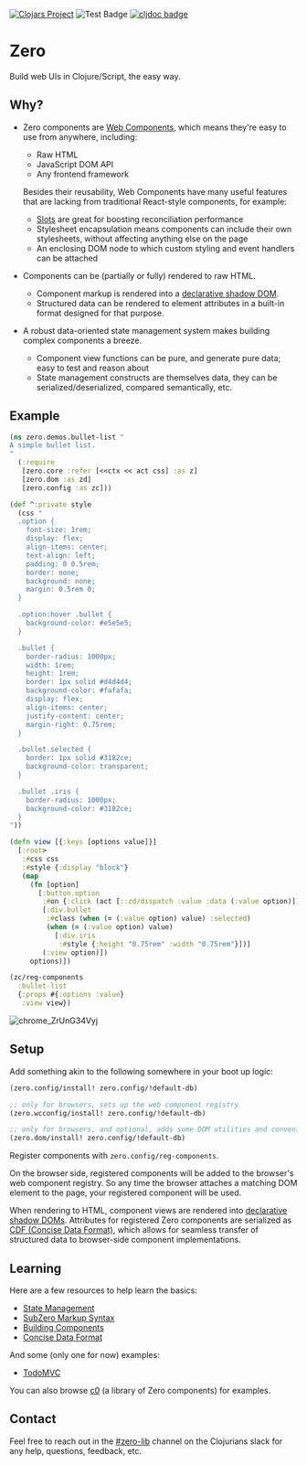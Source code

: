 
[![Clojars Project](https://img.shields.io/clojars/v/me.raystubbs/zero.svg)](https://clojars.org/me.raystubbs/zero)
![Test Badge](https://github.com/raystubbs/zero/actions/workflows/ci.yml/badge.svg)
[![cljdoc badge](https://cljdoc.org/badge/me.raystubbs/zero)](https://cljdoc.org/d/me.raystubbs/zero)

# Zero
Build web UIs in Clojure/Script, the easy way.

## Why?
- Zero components are [Web Components](https://developer.mozilla.org/en-US/docs/Web/API/Web_components), which means
  they're easy to use from anywhere, including:
  - Raw HTML
  - JavaScript DOM API
  - Any frontend framework
    
  Besides their reusability, Web Components have many useful features that are lacking from traditional React-style
  components, for example:
  - [Slots](https://developer.mozilla.org/en-US/docs/Web/HTML/Element/slot) are great for boosting reconciliation performance
  - Stylesheet encapsulation means components can include their own stylesheets, without affecting anything else on the page
  - An enclosing DOM node to which custom styling and event handlers can be attached
- Components can be (partially or fully) rendered to raw HTML.
  - Component markup is rendered into a [declarative shadow DOM](https://developer.mozilla.org/en-US/docs/Web/API/Web_components/Using_shadow_DOM#declaratively_with_html).
  - Structured data can be rendered to element attributes in a built-in format designed for that purpose.
- A robust data-oriented state management system makes building complex components a breeze.
  - Component view functions can be pure, and generate pure data; easy to test and reason about
  - State management constructs are themselves data, they can be serialized/deserialized, compared semantically, etc.

## Example
```clojure
(ns zero.demos.bullet-list "
A simple bullet list.
"
  (:require
   [zero.core :refer [<<ctx << act css] :as z]
   [zero.dom :as zd]
   [zero.config :as zc]))

(def ^:private style
  (css "
  .option {
    font-size: 1rem;
    display: flex;
    align-items: center;
    text-align: left;
    padding: 0 0.5rem;
    border: none;
    background: none;
    margin: 0.5rem 0;
  }

  .option:hover .bullet {
    background-color: #e5e5e5;
  }

  .bullet {
    border-radius: 1000px;
    width: 1rem;
    height: 1rem;
    border: 1px solid #d4d4d4;
    background-color: #fafafa;
    display: flex;
    align-items: center;
    justify-content: center;
    margin-right: 0.75rem;
  }

  .bullet.selected {
    border: 1px solid #3182ce;
    background-color: transparent;
  }

  .bullet .iris {
    border-radius: 1000px;
    background-color: #3182ce;
  }
"))

(defn view [{:keys [options value]}]
  [:root>
   :#css css
   :#style {:display "block"}
   (map
     (fn [option]
       [:button.option
        :#on {:click (act [::zd/dispatch :value :data (:value option)])}
        [:div.bullet
         :#class (when (= (:value option) value) :selected)
         (when (= (:value option) value)
           [:div.iris
            :#style {:height "0.75rem" :width "0.75rem"}])]
        (:view option)])
     options)])

(zc/reg-components
  :bullet-list
  {:props #{:options :value}
   :view view})
```
![chrome_ZrUnG34Vyj](https://github.com/user-attachments/assets/bf772625-fc8d-4323-9493-bb7518d412c7)

## Setup
Add something akin to the following somewhere in your boot up logic:
```clojure
(zero.config/install! zero.config/!default-db)

;; only for browsers, sets up the web component registry
(zero.wcconfig/install! zero.config/!default-db)

;; only for browsers, and optional, adds some DOM utilities and convenient components
(zero.dom/install! zero.config/!default-db)
```

Register components with `zero.config/reg-components`.

On the browser side, registered components will be added to the browser's web
component registry.  So any time the browser attaches a matching DOM element to the page,
your registered component will be used.

When rendering to HTML, component views are rendered into
[declarative shadow DOMs](https://developer.mozilla.org/en-US/docs/Web/API/Web_components/Using_shadow_DOM).
Attributes for registered Zero components are serialized as
[CDF (Concise Data Format)](./doc/ConciseDataFormat.md), which allows for seamless
transfer of structured data to browser-side component implementations.

## Learning
Here are a few resources to help learn the basics:
- [State Management](./doc/StateManagement.md)
- [SubZero Markup Syntax](https://github.com/raystubbs/subzero?tab=readme-ov-file#markup)
- [Building Components](./doc/BuildingComponents.md)
- [Concise Data Format](./doc/ConciseDataFormat.md)

And some (only one for now) examples:
- [TodoMVC](./examples/todo)

You can also browse [c0](https://github.com/raystubbs/c0) (a library of Zero components)
for examples.

## Contact
Feel free to reach out in the [#zero-lib](https://clojurians.slack.com/archives/C06UFMY5LUW)
channel on the Clojurians slack for any help, questions, feedback, etc.
